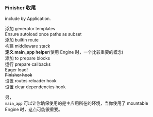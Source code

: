 ### Finisher 收尾

include by Application.

添加 generator templates  
Ensure autoload once paths as subset  
添加 builtin route  
构建 middleware stack  
**定义 main_app helper**(使用 Engine 时，一个比较重要的概念)  
添加 to prepare blocks  
运行 prepare callbacks  
Eager load!  
~~Finisher hook~~  
设置 routes reloader hook  
设置 clear dependencies hook

另，
<br>
`main_app` 可以让你确保使用的是主应用所在的环境，当你使用了 mountable Engine 时，这点可能很重要。

